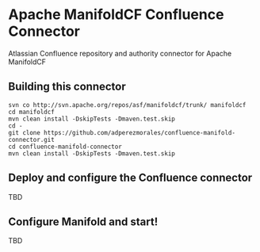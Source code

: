 # Apache ManifoldCF Confluence Connector

Atlassian Confluence repository and authority connector for Apache ManifoldCF

## Building this connector
```
svn co http://svn.apache.org/repos/asf/manifoldcf/trunk/ manifoldcf
cd manifoldcf
mvn clean install -DskipTests -Dmaven.test.skip
cd -
git clone https://github.com/adperezmorales/confluence-manifold-connector.git
cd confluence-manifold-connector
mvn clean install -DskipTests -Dmaven.test.skip
```

## Deploy and configure the Confluence connector

TBD

## Configure Manifold and start!

TBD